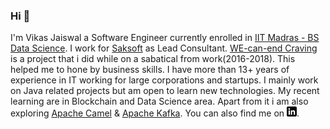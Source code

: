 ### Hi 👋
 I'm Vikas Jaiswal a Software Engineer currently enrolled in [IIT Madras - BS Data Science](https://www.onlinedegree.iitm.ac.in/).
 I work for [Saksoft](https://www.saksoft.com) as Lead Consultant. [WE-can-end Craving](https://wecanendcraving.github.io) is a project that i did while on a sabatical from work(2016-2018).
 This helped me to hone by business skills. 
 I have more than 13+ years of experience in IT working for large corporations and startups.
 I mainly work on Java related projects but am open to learn new technologies.
 My recent learning are in Blockchain and Data Science area.
 Apart from it i am also exploring [Apache Camel](https://camel.apache.org/) & [Apache Kafka](https://kafka.apache.org/).
 You can also find me on [![LinkedIn][1.1]][1].
 
[1.1]: https://raw.githubusercontent.com/jaiswalvik/jaiswalvik/master/linkedin-3-16.png (LinkedIn icon without padding)

[1]: https://www.linkedin.com/in/vikasjaiswal/

<!--
**jaiswalvik/jaiswalvik** is a ✨ _special_ ✨ repository because its `README.md` (this file) appears on your GitHub profile.

Here are some ideas to get you started:

- 🔭 I’m currently working on ...
- 🌱 I’m currently learning ...
- 👯 I’m looking to collaborate on ...
- 🤔 I’m looking for help with ...
- 💬 Ask me about ...
- 📫 How to reach me: ...
- 😄 Pronouns: ...
- ⚡ Fun fact: ...
-->
